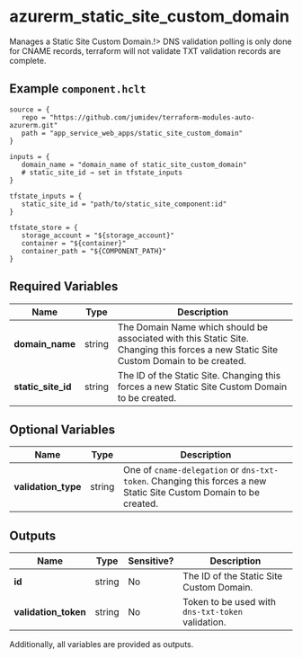 # azurerm_static_site_custom_domain

Manages a Static Site Custom Domain.!> DNS validation polling is only done for CNAME records, terraform will not validate TXT validation records are complete.

## Example `component.hclt`

```hcl
source = {
   repo = "https://github.com/jumidev/terraform-modules-auto-azurerm.git" 
   path = "app_service_web_apps/static_site_custom_domain" 
}

inputs = {
   domain_name = "domain_name of static_site_custom_domain" 
   # static_site_id → set in tfstate_inputs
}

tfstate_inputs = {
   static_site_id = "path/to/static_site_component:id" 
}

tfstate_store = {
   storage_account = "${storage_account}" 
   container = "${container}" 
   container_path = "${COMPONENT_PATH}" 
}

```

## Required Variables

| Name | Type |  Description |
| ---- | --------- |  ----------- |
| **domain_name** | string |  The Domain Name which should be associated with this Static Site. Changing this forces a new Static Site Custom Domain to be created. | 
| **static_site_id** | string |  The ID of the Static Site. Changing this forces a new Static Site Custom Domain to be created. | 

## Optional Variables

| Name | Type |  Description |
| ---- | --------- |  ----------- |
| **validation_type** | string |  One of `cname-delegation` or `dns-txt-token`. Changing this forces a new Static Site Custom Domain to be created. | 



## Outputs

| Name | Type | Sensitive? | Description |
| ---- | ---- | --------- | --------- |
| **id** | string | No  | The ID of the Static Site Custom Domain. | 
| **validation_token** | string | No  | Token to be used with `dns-txt-token` validation. | 

Additionally, all variables are provided as outputs.
